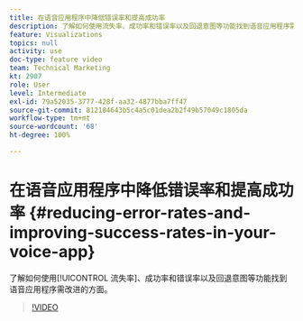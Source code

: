 ```yaml
---
title: 在语音应用程序中降低错误率和提高成功率
description: 了解如何使用流失率、成功率和错误率以及回退意图等功能找到语音应用程序需改进的方面。
feature: Visualizations
topics: null
activity: use
doc-type: feature video
team: Technical Marketing
kt: 2907
role: User
level: Intermediate
exl-id: 79a52035-3777-428f-aa32-4877bba7ff47
source-git-commit: 812184643b5c4a5c01dea2b2f49b57049c1805da
workflow-type: tm+mt
source-wordcount: '68'
ht-degree: 100%

---
```


# 在语音应用程序中降低错误率和提高成功率 {#reducing-error-rates-and-improving-success-rates-in-your-voice-app}

了解如何使用[!UICONTROL 流失率]、成功率和错误率以及回退意图等功能找到语音应用程序需改进的方面。

>[!VIDEO](https://video.tv.adobe.com/v/27222/?quality=12&learn=on)
